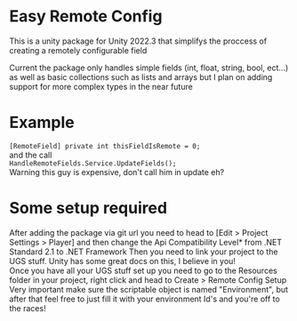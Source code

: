 <h1>Easy Remote Config</h1>
This is a unity package for Unity 2022.3 that simplifys the proccess of creating a remotely configurable field

Current the package only handles simple fields (int, float, string, bool, ect...) as well as basic collections such as lists and arrays but I plan on adding support for more complex types in the near future

<h1>Example</h1>
<code>[RemoteField] private int thisFieldIsRemote = 0;</code> 
<br/>
and the call
<br/>
<code>HandleRemoteFields.Service.UpdateFields();</code>
<br/>
Warning this guy is expensive, don't call him in update eh?

<h1>Some setup required</h1>
After adding the package via git url you need to head to [Edit > Project Settings > Player] and then change the Api Compatibility Level* from .NET Standard 2.1 to .NET Framework
Then you need to link your project to the UGS stuff. Unity has some great docs on this, I believe in you!
<br/>
Once you have all your UGS stuff set up you need to go to the Resources folder in your project, right click and head to Create > Remote Config Setup
<br/> 
Very important make sure the scriptable object is named "Environment", but after that feel free to just fill it with your environment Id's and you're off to the races!
